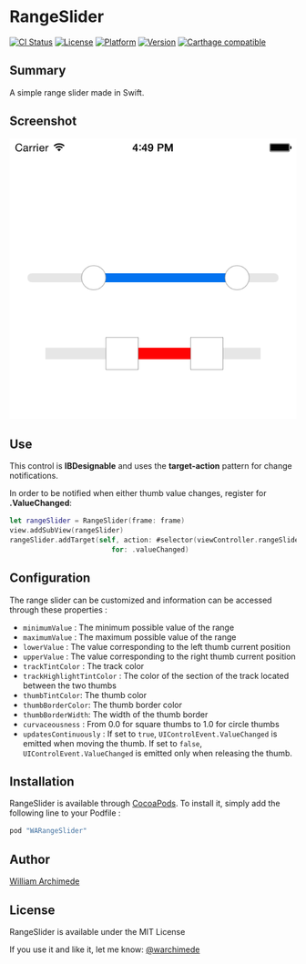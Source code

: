 # RangeSlider

[![CI Status](https://img.shields.io/travis/warchimede/RangeSlider.svg?style=flat)](https://travis-ci.org/warchimede/RangeSlider)
[![License](https://img.shields.io/cocoapods/l/CellAnimator.svg?style=flat)](http://cocoapods.org/pods/CellAnimator)
[![Platform](https://img.shields.io/cocoapods/p/CellAnimator.svg?style=flat)](http://cocoapods.org/pods/CellAnimator)
[![Version](https://img.shields.io/cocoapods/v/WARangeSlider.svg?style=flat)](http://cocoapods.org/pods/WARangeSlider)
[![Carthage compatible](https://img.shields.io/badge/Carthage-compatible-4BC51D.svg?style=flat)](https://github.com/Carthage/Carthage)

## Summary
A simple range slider made in Swift.

## Screenshot
![](https://github.com/warchimede/RangeSlider/blob/master/Screenshot.png?raw=true)

## Use
This control is **IBDesignable** and uses the **target-action** pattern for change notifications.

In order to be notified when either thumb value changes, register for **.ValueChanged**:

```swift
let rangeSlider = RangeSlider(frame: frame)
view.addSubView(rangeSlider)
rangeSlider.addTarget(self, action: #selector(viewController.rangeSliderValueChanged(_:)),
                         for: .valueChanged)
```

## Configuration
The range slider can be customized and information can be accessed through these properties :

  + `minimumValue` : The minimum possible value of the range
  + `maximumValue` : The maximum possible value of the range
  + `lowerValue` : The value corresponding to the left thumb current position
  + `upperValue` : The value corresponding to the right thumb current position
  + `trackTintColor` : The track color
  + `trackHighlightTintColor` : The color of the section of the track located between the two thumbs
  + `thumbTintColor`: The thumb color
  + `thumbBorderColor`: The thumb border color
  + `thumbBorderWidth`: The width of the thumb border
  + `curvaceousness` : From 0.0 for square thumbs to 1.0 for circle thumbs
  + `updatesContinuously` : If set to `true`, `UIControlEvent.ValueChanged` is emitted when moving the thumb. If set to `false`, `UIControlEvent.ValueChanged` is emitted only when releasing the thumb.

## Installation

RangeSlider is available through [CocoaPods](http://cocoapods.org).
To install it, simply add the following line to your Podfile :

```ruby
pod "WARangeSlider"
```

## Author

[William Archimede](http://twitter.com/warchimede)

## License
RangeSlider is available under the MIT License

If you use it and like it, let me know: [@warchimede](http://twitter.com/warchimede)
